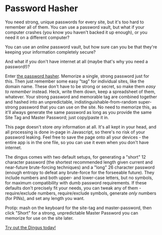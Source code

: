 Password Hasher
===============

You need strong, unique passwords for every site, but it's too hard to remember all of them.
You can use a password vault, but what if your computer crashes (you know you haven't backed it up enough),
or you need it on a different computer?

You can use an *online* password vault, but how sure can you be that they're keeping your information completely secure?

And what if you don't have internet at all (maybe that's why you need a password!)?

Enter [the password hasher](https://tabatkins.github.io/password).  Memorize a single, strong password just for this.  Then just remember some easy "tag" for individual sites, like the domain name.  These don't have to be strong or secret, so make them *easy to remember* instead. Heck, write them down, keep a spreadsheet of them, whatever.  Your strong password and memorable tag are combined together and hashed into an unpredictable, indistinguishable-from-random super-strong password that you can use on the site. No need to memorize this, as it'll always generate the same password as long as you provide the same Site Tag and Master Password; just copy/paste it in.

This page doesn't store *any* information at all.  It's all kept in your head, and all processing is done in-page in Javascript, so there's no risk of your password leaking.  Feel free to save the page onto all your devices - the entire app is in the one file, so you can use it even when you don't have internet.

The dingus comes with two default setups, for generating a "short" 12 character password (the shortest recommended length given current and near-future brute-forcing techniques) and a "long" 26 character password (enough entropy to defeat any brute-force for the forseeable future).  They include numbers and both upper- and lower-case letters, but no symbols, for maximum compatibility with dumb password requirements.  If these defaults don't precisely fit your needs, you can tweak any of them - require/exclude numbers, require/exclude symbols, generate *only* numbers (for PINs), and set any length you want.

Protip: mash on the keyboard for the site-tag and master-password, then click "Short" for a strong, unpredictable Master Password you can memorize for use on the site later.

[Try out the Dingus today!](https://tabatkins.github.io/password)
